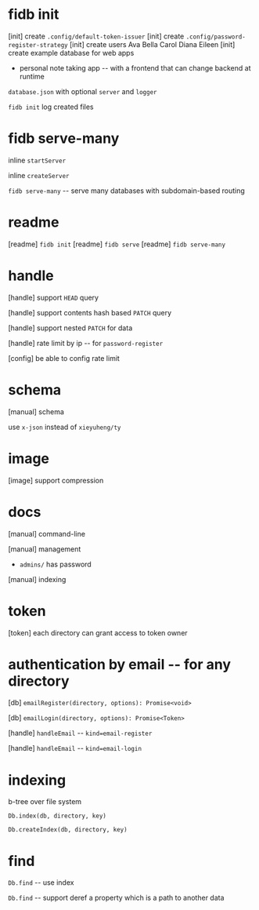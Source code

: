 # fidb init

[init] create `.config/default-token-issuer`
[init] create `.config/password-register-strategy`
[init] create users Ava Bella Carol Diana Eileen
[init] create example database for web apps

- personal note taking app -- with a frontend that can change backend at runtime

`database.json` with optional `server` and `logger`

`fidb init` log created files

# fidb serve-many

inline `startServer`

inline `createServer`

`fidb serve-many` -- serve many databases with subdomain-based routing

# readme

[readme] `fidb init`
[readme] `fidb serve`
[readme] `fidb serve-many`

# handle

[handle] support `HEAD` query

[handle] support contents hash based `PATCH` query

[handle] support nested `PATCH` for data

[handle] rate limit by ip -- for `password-register`

[config] be able to config rate limit

# schema

[manual] schema

use `x-json` instead of `xieyuheng/ty`

# image

[image] support compression

# docs

[manual] command-line

[manual] management

- `admins/` has password

[manual] indexing

# token

[token] each directory can grant access to token owner

# authentication by email -- for any directory

[db] `emailRegister(directory, options): Promise<void>`

[db] `emailLogin(directory, options): Promise<Token>`

[handle] `handleEmail` -- `kind=email-register`

[handle] `handleEmail` -- `kind=email-login`

# indexing

b-tree over file system

`Db.index(db, directory, key)`

`Db.createIndex(db, directory, key)`

# find

`Db.find` -- use index

`Db.find` -- support deref a property which is a path to another data
